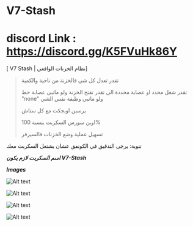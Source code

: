 # V7-Stash

# discord Link : https://discord.gg/K5FVuHk86Y

[ V7 Stash  | نظام الخزنات الواقعي]
> تقدر تعدل كل شي فالخزنة من ناحية والكمية
> 
> تقدر شغل محدد او عصابة محددة الي تقدر تفتح الخزنة ولو ماتبي عصابة حط "none" ولو ماتبي وظيفة نفس الشي
> 
> يرسبن اوبجكت مع كل ستاش
> 
> اوبن سورس السكربت بنسبة 100%
> 
> تسهيل عملية وضع الخزنات فالسيرفر


تنوية: يرجى التدقيق في الكونفق عشان يشتغل السكربت معك

***اسم السكربت لازم يكون V7-Stash***


***Images***

![Alt text](https://media.discordapp.net/attachments/1149798407209238651/1149810893723545748/image.png "Title")

![Alt text](https://media.discordapp.net/attachments/1149798407209238651/1149811777446617168/image.png?width=640&height=676 "Title")

![Alt text](https://media.discordapp.net/attachments/1149798407209238651/1149811850909855744/image.png?width=544&height=676 "Title")

![Alt text](https://media.discordapp.net/attachments/1149798407209238651/1149812024109453332/image.png?width=1187&height=676 "Title")

